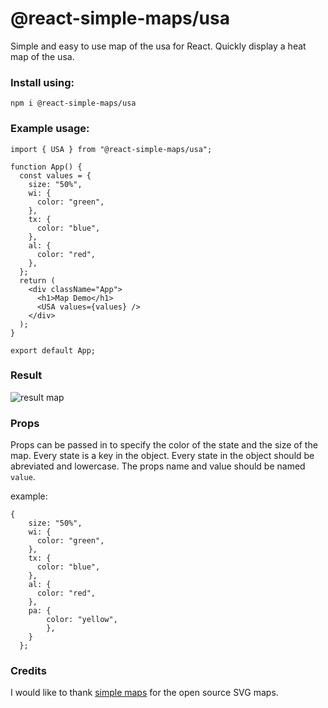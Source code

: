 # @react-simple-maps/usa

Simple and easy to use map of the usa for React. Quickly display a heat map of the usa.

### Install using:

```
npm i @react-simple-maps/usa
```

### Example usage:

```
import { USA } from "@react-simple-maps/usa";

function App() {
  const values = {
    size: "50%",
    wi: {
      color: "green",
    },
    tx: {
      color: "blue",
    },
    al: {
      color: "red",
    },
  };
  return (
    <div className="App">
      <h1>Map Demo</h1>
      <USA values={values} />
    </div>
  );
}

export default App;
```

### Result

![result map](https://github.com/julesvigy/react-simple-maps/blob/master/packages/usa/images/map_demo.png?raw=true)

### Props

Props can be passed in to specify the color of the state and the size of the map. Every state is a key in the object. Every state in the object should be abreviated and lowercase. The props name and value should be named `value`.

example:

```
{
    size: "50%",
    wi: {
      color: "green",
    },
    tx: {
      color: "blue",
    },
    al: {
      color: "red",
    },
    pa: {
        color: "yellow",
        },
    }
  };
```

### Credits

I would like to thank [simple maps](https://simplemaps.com/resources/svg-maps) for the open source SVG maps.
